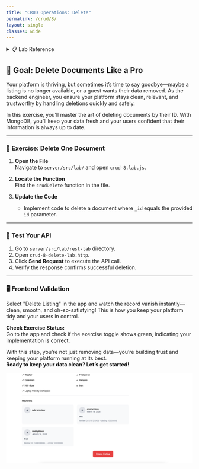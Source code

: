 ```yaml
---
title: "CRUD Operations: Delete"
permalink: /crud/8/
layout: single
classes: wide
---
```


<details>
<summary>📋 Lab Reference</summary>
<p><strong>Associated Lab File:</strong> <code>crud-8.lab.js</code></p>
</details>

## 🚀 Goal: Delete Documents Like a Pro

Your platform is thriving, but sometimes it’s time to say goodbye—maybe a listing is no longer available, or a guest wants their data removed. As the backend engineer, you ensure your platform stays clean, relevant, and trustworthy by handling deletions quickly and safely.

In this exercise, you’ll master the art of deleting documents by their ID. With MongoDB, you’ll keep your data fresh and your users confident that their information is always up to date.

---

### 🧩 Exercise: Delete One Document

1. **Open the File**  
   Navigate to `server/src/lab/` and open `crud-8.lab.js`.

2. **Locate the Function**  
   Find the `crudDelete` function in the file.

3. **Update the Code**  
   - Implement code to delete a document where `_id` equals the provided `id` parameter.

---

### 🚦 Test Your API

1. Go to `server/src/lab/rest-lab` directory.
2. Open `crud-8-delete-lab.http`.
3. Click **Send Request** to execute the API call.
4. Verify the response confirms successful deletion.

---

### 🖥️ Frontend Validation

Select "Delete Listing" in the app and watch the record vanish instantly—clean, smooth, and oh-so-satisfying! This is how you keep your platform tidy and your users in control.

**Check Exercise Status:**  
Go to the app and check if the exercise toggle shows green, indicating your implementation is correct.

With this step, you’re not just removing data—you’re building trust and keeping your platform running at its best.  
**Ready to keep your data clean? Let’s get started!**

![crud-8-lab](../../assets/images/crud-7-lab.png)
